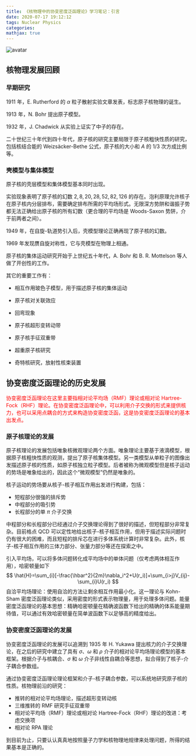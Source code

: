 ```yaml
---
title: 《核物理中的协变密度泛函理论》学习笔记：引言
date: 2020-07-17 19:12:12
tags: Nuclear Physics
categories:
mathjax: true
---
```


![avatar](https://cdn.jsdelivr.net/gh/xfjiang0818/pictures@2020.7.17/20200628.jpg)

<!-- more -->

## 核物理发展回顾

### 早期研究

1911 年，E. Rutherford 的 $\alpha$ 粒子散射实验文章发表，标志原子核物理的诞生。

1913 年，N. Bohr 提出原子模型。

1932 年，J. Chadwick 从实验上证实了中子的存在。

二十世纪三十年代到四十年代，原子核的研究主要局限于原子核粗快性质的研究，包括核结合能的 Weizsäcker-Bethe 公式，原子核的大小和 $A$ 的 $1/3$ 次方成比例等。

### 壳模型与集体模型

原子核的壳层模型和集体模型基本同时出现。

实验现象表明了原子核的幻数 $2,8,20,28,52,82,126$ 的存在。泡利原理允许核子在原子核内分层排布，需要确定排布所需的平均场形式。无限深方势阱和谐振子势都无法正确给出原子核的所有幻数（更合理的平均场是 Woods-Saxon 势阱，介于前两者之间）。

1949 年，在自旋-轨道势引入后，壳模型理论正确再现了原子核的幻数。

1969 年发现赝自旋对称性，它与壳模型在物理上相通。

原子核的集体运动研究开始于上世纪五十年代，A. Bohr 和 B. R. Mottelson 等人做了开创性的工作。

其它的重要工作有：

* 相互作用玻色子模型，用于描述原子核的集体运动

* 原子核对关联效应

* 回弯现象
* 原子核超形变转动带
* 原子核手征双重带
* 超重原子核研究
* 奇特核研究，放射性核束装置



## 协变密度泛函理论的历史发展

<font color=red>协变密度泛函理论在这里主要指相对论平均场（RMF）理论或相对论 Hartree-Fock（RHF）理论。在协变密度泛函理论中，可以利用介子交换的形式来提供核力，也可以采用点耦合的方式来构造协变密度泛函，这是协变密度泛函理论的基本出发点。</font>

### 原子核理论的发展

原子核理论的发展包括唯象核微观理论两个方面。唯象理论主要基于液滴模型，根据原子核粗快性质的观测，提出了原子核集体模型。另一类模型从单粒子的图像出发描述原子核的性质，如原子核独立粒子模型。后者被称为微观模型但是核子运动的势场是唯象给出的，因此这个“微观模型”仍然是唯象的。

核子运动的势场要从核子-核子相互作用出发进行构建，包括：

* 短程部分很强的排斥势
* 中程部分的吸引势
* 长程部分的单 $\pi$ 介子交换

中程部分和长程部分已经通过介子交换理论得到了很好的描述，但短程部分非常复杂。目前格点 QCD 可以定性地给出核子-核子相互作用，但用于描述实际问题时仍有很大的困难，而且短程的排斥芯在进行多体系统计算时非常复杂。此外，核子-核子相互作用的三体力部分、张量力部分等还在探索之中。

引入平均场，可以将多体问题转化成平均场中的单体问题（仅考虑两体相互作用），哈密顿量如下
$$
\hat{H}=\sum_{i}[-\frac{\hbar^2}{2m}\nabla_i^2+U(r_i)]+\sum_{i>j}V_{ij}-\sum_{i}U(r_i)
$$
自洽平均场理论：使用自洽的方法让剩余相互作用最小化。这一理论与 Kohn-Sham 密度泛函理论类似，采用密度的形式表示物理量，用于处理多体问题。能量密度泛函理论的基本思想：精确哈密顿量在精确波函数下给出的精确的体系能量期待值，可以通过有效哈密顿量在简单波函数下以足够高的精度给出。

### 协变密度泛函理论的发展

协变密度泛函理论的发展可以追溯到 1935 年 H. Yukawa 提出核力的介子交换理论，在之后的研究中建立了具有 $\sigma$、$\omega$ 和 $\rho$ 介子的相对论平均场理论模型的基本框架。根据介子与核耦合、$\sigma$ 和 $\omega$ 介子非线性自耦合等思想，拟合得到了核子-介子耦合参数组。

通过协变密度泛函理论理论框架和介子-核子耦合参数，可以系统地研究原子核的性质。核物理前沿的研究：

* 推转的相对论平均场理论，描述超形变转动核
* 三维推转的 RMF 研究手征双重带
* 相对论平均场（RMF）理论或相对论 Hartree-Fock（RHF）理论的改进：考虑交换项
* 相对论 RPA 理论

到目前为止，只要认认真真地按照量子力学和核物理地规律来处理问题，所得的结果基本是正确的。

